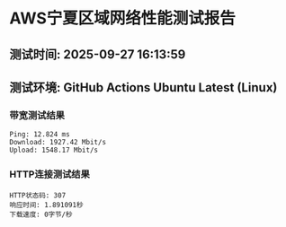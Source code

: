 # AWS宁夏区域网络性能测试报告
## 测试时间: 2025-09-27 16:13:59
## 测试环境: GitHub Actions Ubuntu Latest (Linux)

### 带宽测试结果
```
Ping: 12.824 ms
Download: 1927.42 Mbit/s
Upload: 1548.17 Mbit/s
```

### HTTP连接测试结果
```
HTTP状态码: 307
响应时间: 1.891091秒
下载速度: 0字节/秒
```

